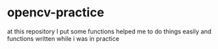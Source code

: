 # opencv-practice

at this repository I put some functions helped me 
    to do things easily 
    and functions written while i was in practice
